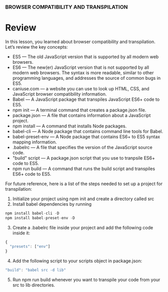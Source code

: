 ### BROWSER COMPATIBILITY AND TRANSPILATION
# Review
In this lesson, you learned about browser compatibility and transpilation. Let’s review the key concepts:

* ES5 — The old JavaScript version that is supported by all modern web browsers.
* ES6 — The new(er) JavaScript version that is not supported by all modern web browsers. The syntax is more readable, similar to other programming languages, and addresses the source of common bugs in ES5.
* caniuse.com — a website you can use to look up HTML, CSS, and JavaScript browser compatibility information.
* Babel — A JavaScript package that transpiles JavaScript ES6+ code to ES5.
* npm init — A terminal command that creates a package.json file.
* package.json — A file that contains information about a JavaScript project.
* npm install — A command that installs Node packages.
* babel-cli — A Node package that contains command line tools for Babel.
* babel-preset-env — A Node package that contains ES6+ to ES5 syntax mapping information.
* .babelrc — A file that specifies the version of the JavaScript source code.
* "build" script — A package.json script that you use to tranpsile ES6+ code to ES5.
* npm run build — A command that runs the build script and transpiles ES6+ code to ES5.

For future reference, here is a list of the steps needed to set up a project for transpilation:

1. Initialize your project using npm init and create a directory called src
2. Install babel dependencies by running
```js
npm install babel-cli -D
npm install babel-preset-env -D
```
3. Create a .babelrc file inside your project and add the following code inside it:
```js
{
  "presets": ["env"]
}
```
4. Add the following script to your scripts object in package.json:
```js
"build": "babel src -d lib"
```
5. Run npm run build whenever you want to transpile your code from your src to lib directories.
